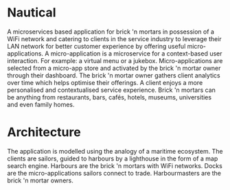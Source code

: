 # Nautical
A microservices based application for brick 'n mortars in possession of a WiFi network and catering to clients in the service industry to leverage their LAN network for better customer experience by offering useful micro-applications. 
A micro-application is a microservice for a context-based user interaction. For example: a virtual menu or a jukebox.
Micro-applications are selected from a micro-app store and activated by the brick 'n mortar owner through their dashboard.
The brick 'n mortar owner gathers client analytics over time which helps optimise their offerings.
A client enjoys a more personalised and contextualised service experience.
Brick 'n mortars can be anything from restaurants, bars, cafés, hotels, museums, universities and even family homes.

# Architecture
The application is modelled using the analogy of a maritime ecosystem. 
The clients are sailors, guided to harbours by a lighthouse in the form of a map search engine. 
Harbours are the brick 'n mortars with WiFi networks. 
Docks are the micro-applications sailors connect to trade.
Harbourmasters are the brick 'n mortar owners.


